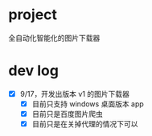 # project
全自动化智能化的图片下载器

#  dev log
- [x] 9/17，开发出版本 v1 的图片下载器
  - [x] 目前只支持 windows 桌面版本 app
  - [x] 目前只是百度图片爬虫
  - [x] 目前只是在关掉代理的情况下可以   